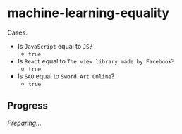 # machine-learning-equality

Cases:

- Is `JavaScript` equal to `JS`?
  - `true`
- Is `React` equal to `The view library made by Facebook`?
  - `true`
- Is `SAO` equal to `Sword Art Online`?
  - `true`
  
## Progress

_Preparing..._
